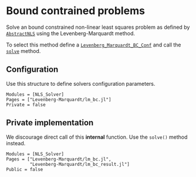 # Bound contrained problems

Solve an bound constrained non-linear least squares problem as defined by
[`AbstractNLS`](@ref) using the Levenberg-Marquardt method. 

To select this method define a [`Levenberg_Marquardt_BC_Conf`](@ref)
and call the [`solve`](@ref) method.


## Configuration

Use this structure to define solvers configuration parameters.

```@autodocs
Modules = [NLS_Solver]
Pages = ["Levenberg-Marquardt/lm_bc.jl"]
Private = false
```

## Private implementation

We discourage direct call of this **internal** function. Use the
`solve()` method instead.

```@autodocs
Modules = [NLS_Solver]
Pages = ["Levenberg-Marquardt/lm_bc.jl",
	     "Levenberg-Marquardt/lm_bc_result.jl"]
Public = false
```
